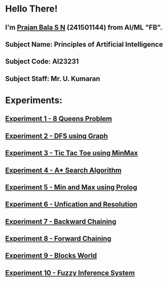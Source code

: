 # Hello There!

## I'm [Prajan Bala S N](https://github.com/NotWrench) (241501144) from AI/ML "FB". 

## Subject Name: Principles of Artificial Intelligence
## Subject Code: AI23231

## Subject Staff: Mr. U. Kumaran

# Experiments:

## [Experiment 1 - 8 Queens Problem](EXPT%201/8-Queens.py)

## [Experiment 2 - DFS using Graph](EXPT%202/DFS.py)

## [Experiment 3 - Tic Tac Toe using MinMax](EXPT%203/MIN-MAX.py)

## [Experiment 4 - A* Search Algorithm](EXPT%204/AStarSearch.py)

## [Experiment 5 - Min and Max using Prolog](EXPT%205/Min%20Max.pl)

## [Experiment 6 - Unfication and Resolution](EXPT%206/Unification%20and%20Resolution.py)

## [Experiment 7 - Backward Chaining](EXPT%207/Backward%20Chaining.py)

## [Experiment 8 - Forward Chaining](EXPT%208/Forward%20Chaining.py)

## [Experiment 9 - Blocks World](EXPT%209/Blocks%20World.py)

## [Experiment 10 - Fuzzy Inference System](EXPT%2010/Fuzzy%20Inference%20System.py)
